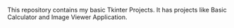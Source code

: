 This repository contains my basic Tkinter Projects.
It has projects like Basic Calculator and Image Viewer Application.

